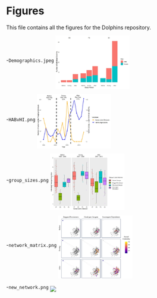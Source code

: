 # Figures

This file contains all the figures for the Dolphins repository.

-`Demographics.jpeg`
<img src="https://github.com/bankheak/Dolphins/blob/main/figs/Demographics.jpeg" align="middle" width="200px"/>

-`HABvHI.png`
<img src="https://github.com/bankheak/Dolphins/blob/main/figs/HABvHI.png" align="middle" width="200px"/>

-`group_sizes.png`
<img src="https://github.com/bankheak/Dolphins/blob/main/figs/group_sizes.png" align="middle" width="200px"/>

-`network_matrix.png`
<img src="https://github.com/bankheak/Dolphins/blob/main/figs/network_matrix.png" align="middle" width="200px"/>

-`new_network.png`
 <img src="https://github.com/bankheak/Dolphins/blob/main/figs/new_network.png" align="middle" width="200px"/>
